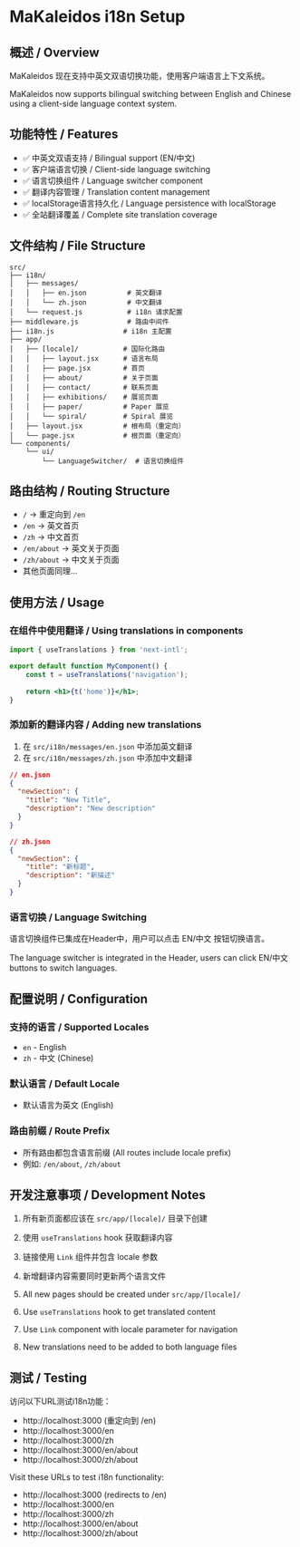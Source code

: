 # MaKaleidos i18n Setup

## 概述 / Overview

MaKaleidos 现在支持中英文双语切换功能，使用客户端语言上下文系统。

MaKaleidos now supports bilingual switching between English and Chinese using a client-side language context system.

## 功能特性 / Features

- ✅ 中英文双语支持 / Bilingual support (EN/中文)
- ✅ 客户端语言切换 / Client-side language switching
- ✅ 语言切换组件 / Language switcher component
- ✅ 翻译内容管理 / Translation content management
- ✅ localStorage语言持久化 / Language persistence with localStorage
- ✅ 全站翻译覆盖 / Complete site translation coverage

## 文件结构 / File Structure

```
src/
├── i18n/
│   ├── messages/
│   │   ├── en.json          # 英文翻译
│   │   └── zh.json          # 中文翻译
│   └── request.js           # i18n 请求配置
├── middleware.js            # 路由中间件
├── i18n.js                 # i18n 主配置
├── app/
│   ├── [locale]/           # 国际化路由
│   │   ├── layout.jsx      # 语言布局
│   │   ├── page.jsx        # 首页
│   │   ├── about/          # 关于页面
│   │   ├── contact/        # 联系页面
│   │   ├── exhibitions/    # 展览页面
│   │   ├── paper/          # Paper 展览
│   │   └── spiral/         # Spiral 展览
│   ├── layout.jsx          # 根布局（重定向）
│   └── page.jsx            # 根页面（重定向）
└── components/
    └── ui/
        └── LanguageSwitcher/  # 语言切换组件
```

## 路由结构 / Routing Structure

- `/` → 重定向到 `/en`
- `/en` → 英文首页
- `/zh` → 中文首页
- `/en/about` → 英文关于页面
- `/zh/about` → 中文关于页面
- 其他页面同理...

## 使用方法 / Usage

### 在组件中使用翻译 / Using translations in components

```jsx
import { useTranslations } from 'next-intl';

export default function MyComponent() {
    const t = useTranslations('navigation');
    
    return <h1>{t('home')}</h1>;
}
```

### 添加新的翻译内容 / Adding new translations

1. 在 `src/i18n/messages/en.json` 中添加英文翻译
2. 在 `src/i18n/messages/zh.json` 中添加中文翻译

```json
// en.json
{
  "newSection": {
    "title": "New Title",
    "description": "New description"
  }
}

// zh.json
{
  "newSection": {
    "title": "新标题",
    "description": "新描述"
  }
}
```

### 语言切换 / Language Switching

语言切换组件已集成在Header中，用户可以点击 EN/中文 按钮切换语言。

The language switcher is integrated in the Header, users can click EN/中文 buttons to switch languages.

## 配置说明 / Configuration

### 支持的语言 / Supported Locales
- `en` - English
- `zh` - 中文 (Chinese)

### 默认语言 / Default Locale
- 默认语言为英文 (English)

### 路由前缀 / Route Prefix
- 所有路由都包含语言前缀 (All routes include locale prefix)
- 例如: `/en/about`, `/zh/about`

## 开发注意事项 / Development Notes

1. 所有新页面都应该在 `src/app/[locale]/` 目录下创建
2. 使用 `useTranslations` hook 获取翻译内容
3. 链接使用 `Link` 组件并包含 locale 参数
4. 新增翻译内容需要同时更新两个语言文件

1. All new pages should be created under `src/app/[locale]/`
2. Use `useTranslations` hook to get translated content
3. Use `Link` component with locale parameter for navigation
4. New translations need to be added to both language files

## 测试 / Testing

访问以下URL测试i18n功能：
- http://localhost:3000 (重定向到 /en)
- http://localhost:3000/en
- http://localhost:3000/zh
- http://localhost:3000/en/about
- http://localhost:3000/zh/about

Visit these URLs to test i18n functionality:
- http://localhost:3000 (redirects to /en)
- http://localhost:3000/en
- http://localhost:3000/zh
- http://localhost:3000/en/about
- http://localhost:3000/zh/about
